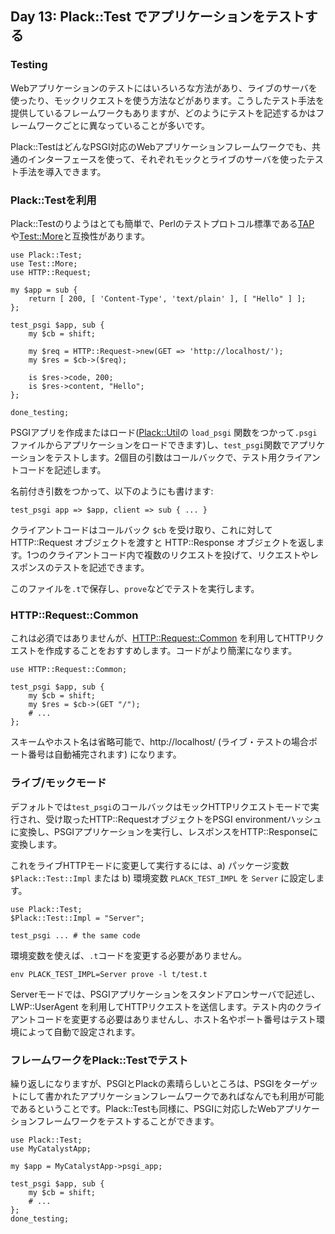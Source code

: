 ## Day 13: Plack::Test でアプリケーションをテストする

### Testing

Webアプリケーションのテストにはいろいろな方法があり、ライブのサーバを使ったり、モックリクエストを使う方法などがあります。こうしたテスト手法を提供しているフレームワークもありますが、どのようにテストを記述するかはフレームワークごとに異なっていることが多いです。

Plack::TestはどんなPSGI対応のWebアプリケーションフレームワークでも、共通のインターフェースを使って、それぞれモックとライブのサーバを使ったテスト手法を導入できます。

### Plack::Testを利用

Plack::Testのりようはとても簡単で、Perlのテストプロトコル標準である[TAP](http://testanything.org/wiki/) や[Test::More](http://search.cpan.org/perloc?Test::More)と互換性があります。

    use Plack::Test;
    use Test::More;
    use HTTP::Request;
    
    my $app = sub {
        return [ 200, [ 'Content-Type', 'text/plain' ], [ "Hello" ] ];
    };
    
    test_psgi $app, sub {
        my $cb = shift;
        
        my $req = HTTP::Request->new(GET => 'http://localhost/');
        my $res = $cb->($req);
        
        is $res->code, 200;
        is $res->content, "Hello";
    };
    
    done_testing;

PSGIアプリを作成またはロード([Plack::Util](http://search.cpan.org/perldoc?Plack::Util)の `load_psgi` 関数をつかって`.psgi`ファイルからアプリケーションをロードできます)し、`test_psgi`関数でアプリケーションをテストします。2個目の引数はコールバックで、テスト用クライアントコードを記述します。

名前付き引数をつかって、以下のようにも書けます:

    test_psgi app => $app, client => sub { ... }

クライアントコードはコールバック `$cb` を受け取り、これに対して HTTP::Request オブジェクトを渡すと HTTP::Response オブジェクトを返します。1つのクライアントコード内で複数のリクエストを投げて、リクエストやレスポンスのテストを記述できます。

このファイルを`.t`で保存し、`prove`などでテストを実行します。

### HTTP::Request::Common

これは必須ではありませんが、[HTTP::Request::Common](http://search.cpan.org/perldoc?HTTP::Request::Common) を利用してHTTPリクエストを作成することをおすすめします。コードがより簡潔になります。

    use HTTP::Request::Common;
    
    test_psgi $app, sub {
        my $cb = shift;
        my $res = $cb->(GET "/");
        # ...
    };

スキームやホスト名は省略可能で、http://localhost/ (ライブ・テストの場合ポート番号は自動補完されます) になります。

### ライブ/モックモード

デフォルトでは`test_psgi`のコールバックはモックHTTPリクエストモードで実行され、受け取ったHTTP::RequestオブジェクトをPSGI environmentハッシュに変換し、PSGIアプリケーションを実行し、レスポンスをHTTP::Responseに変換します。

これをライブHTTPモードに変更して実行するには、a) パッケージ変数`$Plack::Test::Impl` または b) 環境変数 `PLACK_TEST_IMPL` を `Server` に設定します。

    use Plack::Test;
    $Plack::Test::Impl = "Server";
    
    test_psgi ... # the same code

環境変数を使えば、`.t`コードを変更する必要がありません。

    env PLACK_TEST_IMPL=Server prove -l t/test.t

Serverモードでは、PSGIアプリケーションをスタンドアロンサーバで記述し、LWP::UserAgent を利用してHTTPリクエストを送信します。テスト内のクライアントコードを変更する必要はありませんし、ホスト名やポート番号はテスト環境によって自動で設定されます。

### フレームワークをPlack::Testでテスト

繰り返しになりますが、PSGIとPlackの素晴らしいところは、PSGIをターゲットにして書かれたアプリケーションフレームワークであればなんでも利用が可能であるということです。Plack::Testも同様に、PSGIに対応したWebアプリケーションフレームワークをテストすることができます。

    use Plack::Test;
    use MyCatalystApp;
    
    my $app = MyCatalystApp->psgi_app;
    
    test_psgi $app, sub {
        my $cb = shift;
        # ...
    };
    done_testing;

